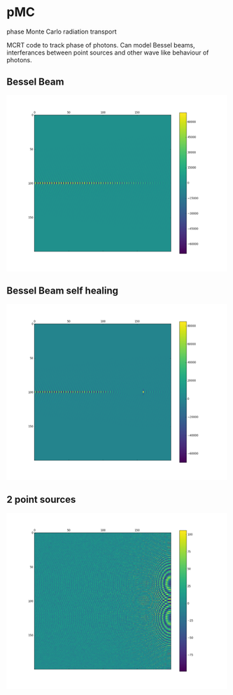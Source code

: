 # pMC
phase Monte Carlo radiation transport


MCRT code to track phase of photons. 
Can model Bessel beams, interferances between point sources and other wave like behaviour of photons.

## Bessel Beam
  ![alt text](https://raw.githubusercontent.com/lewisfish/pMC/master/bessel1.png "Bessel Beam")

## Bessel Beam self healing
  ![alt text](https://raw.githubusercontent.com/lewisfish/pMC/master/bessel%20self%20healing.png "Bessel Beam self healing")

## 2 point sources
  ![2 point sources](https://raw.githubusercontent.com/lewisfish/pMC/master/2%20point%20sources.png)

